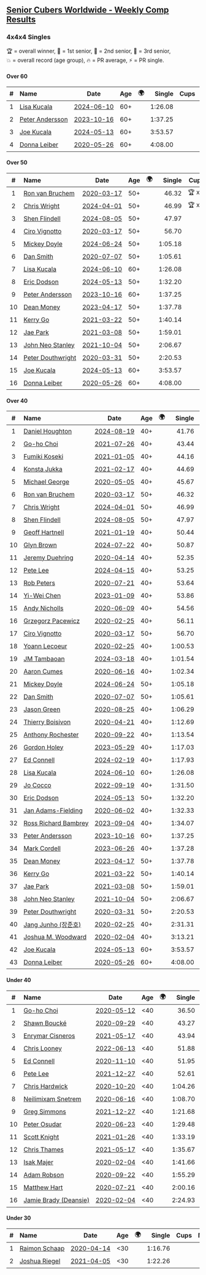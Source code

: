 <style>table {white-space: nowrap;}</style>
<link rel="stylesheet" type="text/css" href="/scw-comp/css/flags.css" />

## [Senior Cubers Worldwide - Weekly Comp Results](/scw-comp/results/)
### 4x4x4 Singles

<span style="white-space: nowrap;">🏆 = overall winner</span>, <span style="white-space: nowrap;">🥇 = 1st senior</span>, <span style="white-space: nowrap;">🥈 = 2nd senior</span>, <span style="white-space: nowrap;">🥉 = 3rd senior</span>, <span style="white-space: nowrap;">💥 = overall record (age group)</span>, <span style="white-space: nowrap;">🔥 = PR average</span>, <span style="white-space: nowrap;">⚡ = PR single</span>.

#### Over 60

| # | Name | Date | Age | 🌍 | Single | Cups | Medals | Achievements | Video |
| :--: | :-- | :--: | :--: | :--: | --: | :--: | :-- | :-- | :-- |
| 1 | [Lisa Kucala](../../persons/lisa_kucala/444.md) | [2024-06-10](../../results/2024-06-10/444.md) | 60+ | <i class="flag flag-US" /> | 1:26.08 |  |  | 💥 x 2, 🔥 x 9, ⚡ x 13 | [Desktop](https://www.facebook.com/events/804039971828225/permalink/812213697677519) / [Mobile](https://m.facebook.com/events/804039971828225?view=permalink&id=812213697677519) |
| 2 | [Peter Andersson](../../persons/peter_andersson/444.md) | [2023-10-16](../../results/2023-10-16/444.md) | 60+ | <i class="flag flag-SE" /> | 1:37.25 |  |  | 💥 x 2, 🔥 x 3, ⚡ x 2 | [Desktop](https://www.facebook.com/events/754076313399498/permalink/759098276230635) / [Mobile](https://m.facebook.com/events/754076313399498?view=permalink&id=759098276230635) |
| 3 | [Joe Kucala](../../persons/joe_kucala/444.md) | [2024-05-13](../../results/2024-05-13/444.md) | 60+ | <i class="flag flag-US" /> | 3:53.57 |  |  | ⚡ x 1 | [Desktop](https://www.facebook.com/events/849366597233542/permalink/856438983192970) / [Mobile](https://m.facebook.com/events/849366597233542?view=permalink&id=856438983192970) |
| 4 | [Donna Leiber](../../persons/donna_leiber/444.md) | [2020-05-26](../../results/2020-05-26/444.md) | 60+ | <i class="flag flag-US" /> | 4:08.00 |  |  | 💥 x 3, ⚡ x 3 | [Desktop](https://www.facebook.com/events/637852836799991/permalink/640053636579911) / [Mobile](https://m.facebook.com/events/637852836799991?view=permalink&id=640053636579911) |

#### Over 50

| # | Name | Date | Age | 🌍 | Single | Cups | Medals | Achievements | Video |
| :--: | :-- | :--: | :--: | :--: | --: | :--: | :-- | :-- | :-- |
| 1 | [Ron van Bruchem](../../persons/ron_van_bruchem/444.md) | [2020-03-17](../../results/2020-03-17/444.md) | 50+ | <i class="flag flag-NL" /> | 46.32 | 🏆 x 1 | 🥇 x 1 | 💥 x 1, 🔥 x 1, ⚡ x 1 | [Desktop](https://www.facebook.com/events/211732526904866/permalink/216281769783275) / [Mobile](https://m.facebook.com/events/211732526904866?view=permalink&id=216281769783275) |
| 2 | [Chris Wright](../../persons/chris_wright/444.md) | [2024-04-01](../../results/2024-04-01/444.md) | 50+ | <i class="flag flag-GB" /> | 46.99 | 🏆 x 3 | 🥇 x 3, 🥈 x 4, 🥉 x 1 | 💥 x 1, 🔥 x 3, ⚡ x 3 | [Desktop](https://www.facebook.com/events/3767623586842150/permalink/3775472949390547) / [Mobile](https://m.facebook.com/events/3767623586842150?view=permalink&id=3775472949390547) |
| 3 | [Shen Flindell](../../persons/shen_flindell/444.md) | [2024-08-05](../../results/2024-08-05/444.md) | 50+ | <i class="flag flag-AU" /> | 47.97 |  | 🥈 x 4, 🥉 x 1 | 🔥 x 3, ⚡ x 3 | [Desktop](https://www.facebook.com/745394767/videos/1059214845541865) / [Mobile](https://m.facebook.com/745394767/videos/1059214845541865) |
| 4 | [Ciro Vignotto](../../persons/ciro_vignotto/444.md) | [2020-03-17](../../results/2020-03-17/444.md) | 50+ | <i class="flag flag-IT" /> | 56.70 |  | 🥇 x 1, 🥈 x 2, 🥉 x 1 | 🔥 x 4, ⚡ x 1 | [Desktop](https://www.facebook.com/events/211732526904866/permalink/212061480205304) / [Mobile](https://m.facebook.com/events/211732526904866?view=permalink&id=212061480205304) |
| 5 | [Mickey Doyle](../../persons/mickey_doyle/444.md) | [2024-06-24](../../results/2024-06-24/444.md) | 50+ | <i class="flag flag-US" /> | 1:05.18 |  | 🥈 x 10, 🥉 x 21 | 🔥 x 18, ⚡ x 14 | [Desktop](https://www.facebook.com/events/500485402410682/permalink/508455744946981) / [Mobile](https://m.facebook.com/events/500485402410682?view=permalink&id=508455744946981) |
| 6 | [Dan Smith](../../persons/dan_smith/444.md) | [2020-07-07](../../results/2020-07-07/444.md) | 50+ | <i class="flag flag-US" /> | 1:05.61 |  | 🥇 x 9, 🥈 x 24, 🥉 x 36 | 💥 x 1, 🔥 x 14, ⚡ x 6 | [Desktop](https://www.facebook.com/events/307625317040136/permalink/311930559942945) / [Mobile](https://m.facebook.com/events/307625317040136?view=permalink&id=311930559942945) |
| 7 | [Lisa Kucala](../../persons/lisa_kucala/444.md) | [2024-06-10](../../results/2024-06-10/444.md) | 60+ | <i class="flag flag-US" /> | 1:26.08 |  |  | 💥 x 2, 🔥 x 9, ⚡ x 13 | [Desktop](https://www.facebook.com/events/804039971828225/permalink/812213697677519) / [Mobile](https://m.facebook.com/events/804039971828225?view=permalink&id=812213697677519) |
| 8 | [Eric Dodson](../../persons/eric_dodson/444.md) | [2024-05-13](../../results/2024-05-13/444.md) | 50+ | <i class="flag flag-US" /> | 1:32.20 |  | 🥉 x 1 | 🔥 x 3, ⚡ x 4 | [Desktop](https://www.facebook.com/events/849366597233542/permalink/851524273684441) / [Mobile](https://m.facebook.com/events/849366597233542?view=permalink&id=851524273684441) |
| 9 | [Peter Andersson](../../persons/peter_andersson/444.md) | [2023-10-16](../../results/2023-10-16/444.md) | 60+ | <i class="flag flag-SE" /> | 1:37.25 |  |  | 💥 x 2, 🔥 x 3, ⚡ x 2 | [Desktop](https://www.facebook.com/events/754076313399498/permalink/759098276230635) / [Mobile](https://m.facebook.com/events/754076313399498?view=permalink&id=759098276230635) |
| 10 | [Dean Money](../../persons/dean_money/444.md) | [2023-04-17](../../results/2023-04-17/444.md) | 50+ | <i class="flag flag-US" /> | 1:37.78 |  |  | 🔥 x 2, ⚡ x 2 | [Desktop](https://www.facebook.com/events/175752445390498/permalink/183435891288820) / [Mobile](https://m.facebook.com/events/175752445390498?view=permalink&id=183435891288820) |
| 11 | [Kerry Go](../../persons/kerry_go/444.md) | [2021-03-22](../../results/2021-03-22/444.md) | 50+ | <i class="flag flag-US" /> | 1:40.14 |  |  | 🔥 x 3, ⚡ x 3 | [Desktop](https://www.facebook.com/events/2537500386546221/permalink/2547130648916528) / [Mobile](https://m.facebook.com/events/2537500386546221?view=permalink&id=2547130648916528) |
| 12 | [Jae Park](../../persons/jae_park/444.md) | [2021-03-08](../../results/2021-03-08/444.md) | 50+ | <i class="flag flag-US" /> | 1:59.01 |  | 🥉 x 1 | 🔥 x 7, ⚡ x 7 | [Desktop](https://www.facebook.com/events/161142189072151/permalink/163735428812827) / [Mobile](https://m.facebook.com/events/161142189072151?view=permalink&id=163735428812827) |
| 13 | [John Neo Stanley](../../persons/john_neo_stanley/444.md) | [2021-10-04](../../results/2021-10-04/444.md) | 50+ | <i class="flag flag-GB" /> | 2:06.67 |  |  | 🔥 x 1, ⚡ x 1 | [Desktop](https://www.facebook.com/events/150603127207792/permalink/154321613502610) / [Mobile](https://m.facebook.com/events/150603127207792?view=permalink&id=154321613502610) |
| 14 | [Peter Douthwright](../../persons/peter_douthwright/444.md) | [2020-03-31](../../results/2020-03-31/444.md) | 50+ | <i class="flag flag-CA" /> | 2:20.53 |  |  | 🔥 x 2, ⚡ x 3 | [Desktop](https://www.facebook.com/events/269276700734640/permalink/273111433684500) / [Mobile](https://m.facebook.com/events/269276700734640?view=permalink&id=273111433684500) |
| 15 | [Joe Kucala](../../persons/joe_kucala/444.md) | [2024-05-13](../../results/2024-05-13/444.md) | 60+ | <i class="flag flag-US" /> | 3:53.57 |  |  | ⚡ x 1 | [Desktop](https://www.facebook.com/events/849366597233542/permalink/856438983192970) / [Mobile](https://m.facebook.com/events/849366597233542?view=permalink&id=856438983192970) |
| 16 | [Donna Leiber](../../persons/donna_leiber/444.md) | [2020-05-26](../../results/2020-05-26/444.md) | 60+ | <i class="flag flag-US" /> | 4:08.00 |  |  | 💥 x 3, ⚡ x 3 | [Desktop](https://www.facebook.com/events/637852836799991/permalink/640053636579911) / [Mobile](https://m.facebook.com/events/637852836799991?view=permalink&id=640053636579911) |

#### Over 40

| # | Name | Date | Age | 🌍 | Single | Cups | Medals | Achievements | Video |
| :--: | :-- | :--: | :--: | :--: | --: | :--: | :-- | :-- | :-- |
| 1 | [Daniel Houghton](../../persons/daniel_houghton/444.md) | [2024-08-19](../../results/2024-08-19/444.md) | 40+ | <i class="flag flag-CH" /> | 41.76 | 🏆 x 44 | 🥇 x 49, 🥈 x 5 | 💥 x 1, 🔥 x 7, ⚡ x 5 | [Desktop](https://www.facebook.com/events/969856414942868/permalink/973123394616170) / [Mobile](https://m.facebook.com/events/969856414942868?view=permalink&id=973123394616170) |
| 2 | [Go-ho Choi](../../persons/go_ho_choi/444.md) | [2021-07-26](../../results/2021-07-26/444.md) | 40+ | <i class="flag flag-KR" /> | 43.44 | 🏆 x 4 | 🥇 x 1 | 💥 x 5, 🔥 x 4, ⚡ x 6 | [Desktop](https://www.facebook.com/events/210838191047415/permalink/220841146713786) / [Mobile](https://m.facebook.com/events/210838191047415?view=permalink&id=220841146713786) |
| 3 | [Fumiki Koseki](../../persons/fumiki_koseki/444.md) | [2021-01-05](../../results/2021-01-05/444.md) | 40+ | <i class="flag flag-JP" /> | 44.16 | 🏆 x 8 | 🥇 x 14, 🥈 x 10 | 💥 x 1, 🔥 x 4, ⚡ x 4 | [Desktop](https://www.facebook.com/events/438895340619582/permalink/442888043553645) / [Mobile](https://m.facebook.com/events/438895340619582?view=permalink&id=442888043553645) |
| 4 | [Konsta Jukka](../../persons/konsta_jukka/444.md) | [2021-02-17](../../results/2021-02-17/444.md) | 40+ | <i class="flag flag-FI" /> | 44.69 | 🏆 x 19 | 🥇 x 26, 🥈 x 8, 🥉 x 2 | 🔥 x 7, ⚡ x 8 | [Desktop](https://www.facebook.com/events/1341827372862028/permalink/1345540705824028) / [Mobile](https://m.facebook.com/events/1341827372862028?view=permalink&id=1345540705824028) |
| 5 | [Michael George](../../persons/michael_george/444.md) | [2020-05-05](../../results/2020-05-05/444.md) | 40+ | <i class="flag flag-GB" /> | 45.67 | 🏆 x 8 | 🥇 x 18, 🥈 x 3 | 💥 x 3, 🔥 x 2, ⚡ x 2 | [Desktop](https://www.facebook.com/events/557526585195168/permalink/559133148367845) / [Mobile](https://m.facebook.com/events/557526585195168?view=permalink&id=559133148367845) |
| 6 | [Ron van Bruchem](../../persons/ron_van_bruchem/444.md) | [2020-03-17](../../results/2020-03-17/444.md) | 50+ | <i class="flag flag-NL" /> | 46.32 | 🏆 x 1 | 🥇 x 1 | 💥 x 1, 🔥 x 1, ⚡ x 1 | [Desktop](https://www.facebook.com/events/211732526904866/permalink/216281769783275) / [Mobile](https://m.facebook.com/events/211732526904866?view=permalink&id=216281769783275) |
| 7 | [Chris Wright](../../persons/chris_wright/444.md) | [2024-04-01](../../results/2024-04-01/444.md) | 50+ | <i class="flag flag-GB" /> | 46.99 | 🏆 x 3 | 🥇 x 3, 🥈 x 4, 🥉 x 1 | 💥 x 1, 🔥 x 3, ⚡ x 3 | [Desktop](https://www.facebook.com/events/3767623586842150/permalink/3775472949390547) / [Mobile](https://m.facebook.com/events/3767623586842150?view=permalink&id=3775472949390547) |
| 8 | [Shen Flindell](../../persons/shen_flindell/444.md) | [2024-08-05](../../results/2024-08-05/444.md) | 50+ | <i class="flag flag-AU" /> | 47.97 |  | 🥈 x 4, 🥉 x 1 | 🔥 x 3, ⚡ x 3 | [Desktop](https://www.facebook.com/745394767/videos/1059214845541865) / [Mobile](https://m.facebook.com/745394767/videos/1059214845541865) |
| 9 | [Geoff Hartnell](../../persons/geoff_hartnell/444.md) | [2021-01-19](../../results/2021-01-19/444.md) | 40+ | <i class="flag flag-GB" /> | 50.44 | 🏆 x 1 | 🥇 x 7, 🥈 x 17, 🥉 x 22 | 🔥 x 8, ⚡ x 8 | [Desktop](https://www.facebook.com/events/801984480354340/permalink/803551883530933) / [Mobile](https://m.facebook.com/events/801984480354340?view=permalink&id=803551883530933) |
| 10 | [Glyn Brown](../../persons/glyn_brown/444.md) | [2024-07-22](../../results/2024-07-22/444.md) | 40+ | <i class="flag flag-GB" /> | 50.87 | 🏆 x 2 | 🥇 x 2, 🥈 x 9, 🥉 x 10 | 🔥 x 9, ⚡ x 8 | [Desktop](https://www.facebook.com/events/785148847162745/permalink/791128823231414) / [Mobile](https://m.facebook.com/events/785148847162745?view=permalink&id=791128823231414) |
| 11 | [Jeremy Duehring](../../persons/jeremy_duehring/444.md) | [2020-04-14](../../results/2020-04-14/444.md) | 40+ | <i class="flag flag-US" /> | 52.35 |  | 🥈 x 2, 🥉 x 7 | 🔥 x 2, ⚡ x 2 | [Desktop](https://www.facebook.com/events/1400953806773430/permalink/1406261962909281) / [Mobile](https://m.facebook.com/events/1400953806773430?view=permalink&id=1406261962909281) |
| 12 | [Pete Lee](../../persons/pete_lee/444.md) | [2024-04-15](../../results/2024-04-15/444.md) | 40+ | <i class="flag flag-GB" /> | 53.25 | 🏆 x 5 | 🥇 x 1, 🥈 x 1, 🥉 x 4 | 🔥 x 12, ⚡ x 12 | [Desktop](https://www.facebook.com/events/824973009507415/permalink/832045538800162) / [Mobile](https://m.facebook.com/events/824973009507415?view=permalink&id=832045538800162) |
| 13 | [Rob Peters](../../persons/rob_peters/444.md) | [2020-07-21](../../results/2020-07-21/444.md) | 40+ | <i class="flag flag-US" /> | 53.64 |  | 🥈 x 4, 🥉 x 1 | 🔥 x 3, ⚡ x 2 | [Desktop](https://www.facebook.com/667027593/videos/10158578065232594) / [Mobile](https://m.facebook.com/667027593/videos/10158578065232594) |
| 14 | [Yi-Wei Chen](../../persons/yi_wei_chen/444.md) | [2023-01-09](../../results/2023-01-09/444.md) | 40+ | <i class="flag flag-TW" /> | 53.86 | 🏆 x 1 | 🥇 x 2, 🥈 x 15, 🥉 x 10 | 🔥 x 12, ⚡ x 7 | [Desktop](https://www.facebook.com/events/1531132474062600/permalink/1538648366644344) / [Mobile](https://m.facebook.com/events/1531132474062600?view=permalink&id=1538648366644344) |
| 15 | [Andy Nicholls](../../persons/andy_nicholls/444.md) | [2020-06-09](../../results/2020-06-09/444.md) | 40+ | <i class="flag flag-GB" /> | 54.56 | 🏆 x 2 | 🥇 x 3, 🥈 x 8, 🥉 x 2 | 🔥 x 5, ⚡ x 4 | [Desktop](https://www.facebook.com/events/1130228284009045/permalink/1131107933921080) / [Mobile](https://m.facebook.com/events/1130228284009045?view=permalink&id=1131107933921080) |
| 16 | [Grzegorz Pacewicz](../../persons/grzegorz_pacewicz/444.md) | [2020-02-25](../../results/2020-02-25/444.md) | 40+ | <i class="flag flag-PL" /> | 56.11 |  | 🥈 x 2 | 🔥 x 2, ⚡ x 1 | |
| 17 | [Ciro Vignotto](../../persons/ciro_vignotto/444.md) | [2020-03-17](../../results/2020-03-17/444.md) | 50+ | <i class="flag flag-IT" /> | 56.70 |  | 🥇 x 1, 🥈 x 2, 🥉 x 1 | 🔥 x 4, ⚡ x 1 | [Desktop](https://www.facebook.com/events/211732526904866/permalink/212061480205304) / [Mobile](https://m.facebook.com/events/211732526904866?view=permalink&id=212061480205304) |
| 18 | [Yoann Lecoeur](../../persons/yoann_lecoeur/444.md) | [2020-02-25](../../results/2020-02-25/444.md) | 40+ | <i class="flag flag-FR" /> | 1:00.53 |  |  | 🔥 x 2, ⚡ x 1 | [Desktop](https://www.facebook.com/events/805797596592397/permalink/808608119644678) / [Mobile](https://m.facebook.com/events/805797596592397?view=permalink&id=808608119644678) |
| 19 | [JM Tambaoan](../../persons/jm_tambaoan/444.md) | [2024-03-18](../../results/2024-03-18/444.md) | 40+ | <i class="flag flag-PH" /> | 1:01.54 | 🏆 x 2 | 🥇 x 3, 🥈 x 10, 🥉 x 5 | 🔥 x 7, ⚡ x 7 | [Desktop](https://www.facebook.com/events/386186517521787/permalink/393997150074057) / [Mobile](https://m.facebook.com/events/386186517521787?view=permalink&id=393997150074057) |
| 20 | [Aaron Cumes](../../persons/aaron_cumes/444.md) | [2020-06-16](../../results/2020-06-16/444.md) | 40+ | <i class="flag flag-GB" /> | 1:02.34 |  | 🥇 x 1, 🥈 x 1, 🥉 x 8 | 🔥 x 10, ⚡ x 6 | [Desktop](https://www.facebook.com/events/256188575607890/permalink/257120222181392) / [Mobile](https://m.facebook.com/events/256188575607890?view=permalink&id=257120222181392) |
| 21 | [Mickey Doyle](../../persons/mickey_doyle/444.md) | [2024-06-24](../../results/2024-06-24/444.md) | 50+ | <i class="flag flag-US" /> | 1:05.18 |  | 🥈 x 10, 🥉 x 21 | 🔥 x 18, ⚡ x 14 | [Desktop](https://www.facebook.com/events/500485402410682/permalink/508455744946981) / [Mobile](https://m.facebook.com/events/500485402410682?view=permalink&id=508455744946981) |
| 22 | [Dan Smith](../../persons/dan_smith/444.md) | [2020-07-07](../../results/2020-07-07/444.md) | 50+ | <i class="flag flag-US" /> | 1:05.61 |  | 🥇 x 9, 🥈 x 24, 🥉 x 36 | 💥 x 1, 🔥 x 14, ⚡ x 6 | [Desktop](https://www.facebook.com/events/307625317040136/permalink/311930559942945) / [Mobile](https://m.facebook.com/events/307625317040136?view=permalink&id=311930559942945) |
| 23 | [Jason Green](../../persons/jason_green/444.md) | [2020-08-25](../../results/2020-08-25/444.md) | 40+ | <i class="flag flag-US" /> | 1:06.29 |  | 🥈 x 1 | 🔥 x 2, ⚡ x 2 | [Desktop](https://www.facebook.com/jasongreenbowler/videos/10163944613835425) / [Mobile](https://m.facebook.com/jasongreenbowler/videos/10163944613835425) |
| 24 | [Thierry Boisivon](../../persons/thierry_boisivon/444.md) | [2020-04-21](../../results/2020-04-21/444.md) | 40+ | <i class="flag flag-FR" /> | 1:12.69 |  |  | 🔥 x 2, ⚡ x 3 | [Desktop](https://www.facebook.com/events/538096063773916/permalink/541927596724096) / [Mobile](https://m.facebook.com/events/538096063773916?view=permalink&id=541927596724096) |
| 25 | [Anthony Rochester](../../persons/anthony_rochester/444.md) | [2020-09-22](../../results/2020-09-22/444.md) | 40+ | <i class="flag flag-AU" /> | 1:13.54 |  | 🥉 x 2 | 🔥 x 2, ⚡ x 3 | [Desktop](https://www.facebook.com/events/342541897161786/permalink/342765207139455) / [Mobile](https://m.facebook.com/events/342541897161786?view=permalink&id=342765207139455) |
| 26 | [Gordon Holey](../../persons/gordon_holey/444.md) | [2023-05-29](../../results/2023-05-29/444.md) | 40+ | <i class="flag flag-US" /> | 1:17.03 |  |  | 🔥 x 2, ⚡ x 3 | [Desktop](https://www.facebook.com/766997877/videos/1486144738588270) / [Mobile](https://m.facebook.com/766997877/videos/1486144738588270) |
| 27 | [Ed Connell](../../persons/ed_connell/444.md) | [2024-02-19](../../results/2024-02-19/444.md) | 40+ | <i class="flag flag-IE" /> | 1:17.93 | 🏆 x 1 |  | 🔥 x 5, ⚡ x 6 | [Desktop](https://www.facebook.com/events/937364477878870/permalink/941436307471687) / [Mobile](https://m.facebook.com/events/937364477878870?view=permalink&id=941436307471687) |
| 28 | [Lisa Kucala](../../persons/lisa_kucala/444.md) | [2024-06-10](../../results/2024-06-10/444.md) | 60+ | <i class="flag flag-US" /> | 1:26.08 |  |  | 💥 x 2, 🔥 x 9, ⚡ x 13 | [Desktop](https://www.facebook.com/events/804039971828225/permalink/812213697677519) / [Mobile](https://m.facebook.com/events/804039971828225?view=permalink&id=812213697677519) |
| 29 | [Jo Cocco](../../persons/jo_cocco/444.md) | [2022-09-19](../../results/2022-09-19/444.md) | 40+ | <i class="flag flag-GB" /> | 1:31.50 |  | 🥉 x 2 | 🔥 x 6, ⚡ x 8 | [Desktop](https://www.facebook.com/JoCocco/videos/663594908496479) / [Mobile](https://m.facebook.com/JoCocco/videos/663594908496479) |
| 30 | [Eric Dodson](../../persons/eric_dodson/444.md) | [2024-05-13](../../results/2024-05-13/444.md) | 50+ | <i class="flag flag-US" /> | 1:32.20 |  | 🥉 x 1 | 🔥 x 3, ⚡ x 4 | [Desktop](https://www.facebook.com/events/849366597233542/permalink/851524273684441) / [Mobile](https://m.facebook.com/events/849366597233542?view=permalink&id=851524273684441) |
| 31 | [Jan Adams-Fielding](../../persons/jan_adams_fielding/444.md) | [2020-06-02](../../results/2020-06-02/444.md) | 40+ | <i class="flag flag-GB" /> | 1:32.33 |  |  | 🔥 x 6, ⚡ x 4 | [Desktop](https://www.facebook.com/events/573401076937046/permalink/578462709764216) / [Mobile](https://m.facebook.com/events/573401076937046?view=permalink&id=578462709764216) |
| 32 | [Ross Richard Bambrey](../../persons/ross_richard_bambrey/444.md) | [2023-09-04](../../results/2023-09-04/444.md) | 40+ | <i class="flag flag-GB" /> | 1:34.07 |  |  | 🔥 x 4, ⚡ x 3 | [Desktop](https://www.facebook.com/536706331/videos/1265964474116803) / [Mobile](https://m.facebook.com/536706331/videos/1265964474116803) |
| 33 | [Peter Andersson](../../persons/peter_andersson/444.md) | [2023-10-16](../../results/2023-10-16/444.md) | 60+ | <i class="flag flag-SE" /> | 1:37.25 |  |  | 💥 x 2, 🔥 x 3, ⚡ x 2 | [Desktop](https://www.facebook.com/events/754076313399498/permalink/759098276230635) / [Mobile](https://m.facebook.com/events/754076313399498?view=permalink&id=759098276230635) |
| 34 | [Mark Cordell](../../persons/mark_cordell/444.md) | [2023-06-26](../../results/2023-06-26/444.md) | 40+ | <i class="flag flag-US" /> | 1:37.28 |  |  | 🔥 x 2, ⚡ x 6 | [Desktop](https://www.facebook.com/events/1935666300144840/permalink/1941775672867236) / [Mobile](https://m.facebook.com/events/1935666300144840?view=permalink&id=1941775672867236) |
| 35 | [Dean Money](../../persons/dean_money/444.md) | [2023-04-17](../../results/2023-04-17/444.md) | 50+ | <i class="flag flag-US" /> | 1:37.78 |  |  | 🔥 x 2, ⚡ x 2 | [Desktop](https://www.facebook.com/events/175752445390498/permalink/183435891288820) / [Mobile](https://m.facebook.com/events/175752445390498?view=permalink&id=183435891288820) |
| 36 | [Kerry Go](../../persons/kerry_go/444.md) | [2021-03-22](../../results/2021-03-22/444.md) | 50+ | <i class="flag flag-US" /> | 1:40.14 |  |  | 🔥 x 3, ⚡ x 3 | [Desktop](https://www.facebook.com/events/2537500386546221/permalink/2547130648916528) / [Mobile](https://m.facebook.com/events/2537500386546221?view=permalink&id=2547130648916528) |
| 37 | [Jae Park](../../persons/jae_park/444.md) | [2021-03-08](../../results/2021-03-08/444.md) | 50+ | <i class="flag flag-US" /> | 1:59.01 |  | 🥉 x 1 | 🔥 x 7, ⚡ x 7 | [Desktop](https://www.facebook.com/events/161142189072151/permalink/163735428812827) / [Mobile](https://m.facebook.com/events/161142189072151?view=permalink&id=163735428812827) |
| 38 | [John Neo Stanley](../../persons/john_neo_stanley/444.md) | [2021-10-04](../../results/2021-10-04/444.md) | 50+ | <i class="flag flag-GB" /> | 2:06.67 |  |  | 🔥 x 1, ⚡ x 1 | [Desktop](https://www.facebook.com/events/150603127207792/permalink/154321613502610) / [Mobile](https://m.facebook.com/events/150603127207792?view=permalink&id=154321613502610) |
| 39 | [Peter Douthwright](../../persons/peter_douthwright/444.md) | [2020-03-31](../../results/2020-03-31/444.md) | 50+ | <i class="flag flag-CA" /> | 2:20.53 |  |  | 🔥 x 2, ⚡ x 3 | [Desktop](https://www.facebook.com/events/269276700734640/permalink/273111433684500) / [Mobile](https://m.facebook.com/events/269276700734640?view=permalink&id=273111433684500) |
| 40 | [Jang Junho (장준호)](../../persons/jang_junho/444.md) | [2020-02-25](../../results/2020-02-25/444.md) | 40+ | <i class="flag flag-KR" /> | 2:31.31 |  |  | 🔥 x 1, ⚡ x 1 | [Desktop](https://www.facebook.com/events/805797596592397/permalink/810015492837274) / [Mobile](https://m.facebook.com/events/805797596592397?view=permalink&id=810015492837274) |
| 41 | [Joshua M. Woodward](../../persons/joshua_m_woodward/444.md) | [2020-02-04](../../results/2020-02-04/444.md) | 40+ | <i class="flag flag-US" /> | 3:13.21 |  |  | 🔥 x 1, ⚡ x 1 | [Desktop](https://www.facebook.com/joshua.m.woodward.9/videos/10157599917355342) / [Mobile](https://m.facebook.com/joshua.m.woodward.9/videos/10157599917355342) |
| 42 | [Joe Kucala](../../persons/joe_kucala/444.md) | [2024-05-13](../../results/2024-05-13/444.md) | 60+ | <i class="flag flag-US" /> | 3:53.57 |  |  | ⚡ x 1 | [Desktop](https://www.facebook.com/events/849366597233542/permalink/856438983192970) / [Mobile](https://m.facebook.com/events/849366597233542?view=permalink&id=856438983192970) |
| 43 | [Donna Leiber](../../persons/donna_leiber/444.md) | [2020-05-26](../../results/2020-05-26/444.md) | 60+ | <i class="flag flag-US" /> | 4:08.00 |  |  | 💥 x 3, ⚡ x 3 | [Desktop](https://www.facebook.com/events/637852836799991/permalink/640053636579911) / [Mobile](https://m.facebook.com/events/637852836799991?view=permalink&id=640053636579911) |

#### Under 40

| # | Name | Date | Age | 🌍 | Single | Cups | Medals | Achievements | Video |
| :--: | :-- | :--: | :--: | :--: | --: | :--: | :-- | :-- | :-- |
| 1 | [Go-ho Choi](../../persons/go_ho_choi/444.md) | [2020-05-12](../../results/2020-05-12/444.md) | <40 | <i class="flag flag-KR" /> | 36.50 | 🏆 x 4 | 🥇 x 1 | 💥 x 5, 🔥 x 4, ⚡ x 6 | [Desktop](https://www.facebook.com/events/276138643524223/permalink/279409959863758) / [Mobile](https://m.facebook.com/events/276138643524223?view=permalink&id=279409959863758) |
| 2 | [Shawn Boucké](../../persons/shawn_boucke/444.md) | [2020-09-29](../../results/2020-09-29/444.md) | <40 | <i class="flag flag-US" /> | 43.27 | 🏆 x 23 |  | 💥 x 2, 🔥 x 3, ⚡ x 7 | [Desktop](https://www.facebook.com/events/427181104911253/permalink/428658824763481) / [Mobile](https://m.facebook.com/events/427181104911253?view=permalink&id=428658824763481) |
| 3 | [Enrymar Cisneros](../../persons/enrymar_cisneros/444.md) | [2021-05-17](../../results/2021-05-17/444.md) | <40 | <i class="flag flag-VE" /> | 43.94 | 🏆 x 15 |  | 🔥 x 4, ⚡ x 4 | [Desktop](https://www.facebook.com/events/373354890741855/permalink/379315243479153) / [Mobile](https://m.facebook.com/events/373354890741855?view=permalink&id=379315243479153) |
| 4 | [Chris Looney](../../persons/chris_looney/444.md) | [2022-06-13](../../results/2022-06-13/444.md) | <40 | <i class="flag flag-US" /> | 51.88 | 🏆 x 2 |  | 🔥 x 7, ⚡ x 5 | [Desktop](https://www.facebook.com/chris.looney/videos/336059225367789) / [Mobile](https://m.facebook.com/chris.looney/videos/336059225367789) |
| 5 | [Ed Connell](../../persons/ed_connell/444.md) | [2020-11-10](../../results/2020-11-10/444.md) | <40 | <i class="flag flag-IE" /> | 51.95 | 🏆 x 1 |  | 🔥 x 5, ⚡ x 6 | [Desktop](https://www.facebook.com/events/2956286364603224/permalink/2961347510763776) / [Mobile](https://m.facebook.com/events/2956286364603224?view=permalink&id=2961347510763776) |
| 6 | [Pete Lee](../../persons/pete_lee/444.md) | [2021-12-27](../../results/2021-12-27/444.md) | <40 | <i class="flag flag-GB" /> | 52.61 | 🏆 x 5 | 🥇 x 1, 🥈 x 1, 🥉 x 4 | 🔥 x 12, ⚡ x 12 | [Desktop](https://www.facebook.com/events/364077578855426/permalink/372172898045894) / [Mobile](https://m.facebook.com/events/364077578855426?view=permalink&id=372172898045894) |
| 7 | [Chris Hardwick](../../persons/chris_hardwick/444.md) | [2020-10-20](../../results/2020-10-20/444.md) | <40 | <i class="flag flag-US" /> | 1:04.26 |  |  | 🔥 x 2, ⚡ x 2 | [Desktop](https://www.facebook.com/events/758279974902955/permalink/760867857977500) / [Mobile](https://m.facebook.com/events/758279974902955?view=permalink&id=760867857977500) |
| 8 | [Neilimixam Snetrem](../../persons/neilimixam_snetrem/444.md) | [2020-06-16](../../results/2020-06-16/444.md) | <40 | <i class="flag flag-BE" /> | 1:08.70 |  |  | 🔥 x 1, ⚡ x 1 | [Desktop](https://www.facebook.com/events/256188575607890/permalink/257142405512507) / [Mobile](https://m.facebook.com/events/256188575607890?view=permalink&id=257142405512507) |
| 9 | [Greg Simmons](../../persons/greg_simmons/444.md) | [2021-12-27](../../results/2021-12-27/444.md) | <40 | <i class="flag flag-GB" /> | 1:21.68 |  |  | 🔥 x 1, ⚡ x 1 | [Desktop](https://www.facebook.com/events/364077578855426/permalink/369444951652022) / [Mobile](https://m.facebook.com/events/364077578855426?view=permalink&id=369444951652022) |
| 10 | [Peter Osudar](../../persons/peter_osudar/444.md) | [2020-06-23](../../results/2020-06-23/444.md) | <40 | <i class="flag flag-CA" /> | 1:29.48 |  |  | 🔥 x 1, ⚡ x 1 | [Desktop](https://www.facebook.com/events/268636114456043/permalink/273323990653922) / [Mobile](https://m.facebook.com/events/268636114456043?view=permalink&id=273323990653922) |
| 11 | [Scott Knight](../../persons/scott_knight/444.md) | [2021-01-26](../../results/2021-01-26/444.md) | <40 | <i class="flag flag-GB" /> | 1:33.19 |  |  | 🔥 x 2, ⚡ x 2 | [Desktop](https://www.facebook.com/events/801984480354340/permalink/806662889886499) / [Mobile](https://m.facebook.com/events/801984480354340?view=permalink&id=806662889886499) |
| 12 | [Chris Thames](../../persons/chris_thames/444.md) | [2021-05-17](../../results/2021-05-17/444.md) | <40 | <i class="flag flag-US" /> | 1:35.67 |  |  | 🔥 x 8, ⚡ x 9 | [Desktop](https://www.facebook.com/events/373354890741855/permalink/377126800364664) / [Mobile](https://m.facebook.com/events/373354890741855?view=permalink&id=377126800364664) |
| 13 | [Isak Majer](../../persons/isak_majer/444.md) | [2020-02-04](../../results/2020-02-04/444.md) | <40 | <i class="flag flag-NL" /> | 1:41.66 |  |  | 🔥 x 1, ⚡ x 1 | [Desktop](https://www.facebook.com/groups/1604105099735401/permalink/2139081646237741) / [Mobile](https://m.facebook.com/groups/1604105099735401?view=permalink&id=2139081646237741) |
| 14 | [Adam Robson](../../persons/adam_robson/444.md) | [2020-09-22](../../results/2020-09-22/444.md) | <40 | <i class="flag flag-GB" /> | 1:55.29 |  |  | 🔥 x 1, ⚡ x 2 | [Desktop](https://www.facebook.com/100005428097972/videos/1476618139195775) / [Mobile](https://m.facebook.com/100005428097972/videos/1476618139195775) |
| 15 | [Matthew Hart](../../persons/matthew_hart/444.md) | [2020-07-21](../../results/2020-07-21/444.md) | <40 | <i class="flag flag-GB" /> | 2:00.16 |  |  | 🔥 x 1, ⚡ x 1 | [Desktop](https://www.facebook.com/events/1842039515939197/permalink/1845087875634361) / [Mobile](https://m.facebook.com/events/1842039515939197?view=permalink&id=1845087875634361) |
| 16 | [Jamie Brady (Deansie)](../../persons/jamie_brady/444.md) | [2020-02-04](../../results/2020-02-04/444.md) | <40 | <i class="flag flag-GB" /> | 2:24.93 |  |  | 🔥 x 1, ⚡ x 1 | [Desktop](https://www.facebook.com/groups/1604105099735401/permalink/2139163042896268) / [Mobile](https://m.facebook.com/groups/1604105099735401?view=permalink&id=2139163042896268) |

#### Under 30

| # | Name | Date | Age | 🌍 | Single | Cups | Medals | Achievements | Video |
| :--: | :-- | :--: | :--: | :--: | --: | :--: | :-- | :-- | :-- |
| 1 | [Raimon Schaap](../../persons/raimon_schaap/444.md) | [2020-04-14](../../results/2020-04-14/444.md) | <30 | <i class="flag flag-NL" /> | 1:16.76 |  |  | 🔥 x 3, ⚡ x 2 | [Desktop](https://www.facebook.com/events/1400953806773430/permalink/1405207589681385) / [Mobile](https://m.facebook.com/events/1400953806773430?view=permalink&id=1405207589681385) |
| 2 | [Joshua Riegel](../../persons/joshua_riegel/444.md) | [2021-04-05](../../results/2021-04-05/444.md) | <30 | <i class="flag flag-US" /> | 1:22.26 |  |  | 🔥 x 4, ⚡ x 4 | [Desktop](https://www.facebook.com/events/2619499895016321/permalink/2625677854398525) / [Mobile](https://m.facebook.com/events/2619499895016321?view=permalink&id=2625677854398525) |


<!-- Global site tag (gtag.js) - Google Analytics -->
<script async src="https://www.googletagmanager.com/gtag/js?id=UA-86348435-3"></script>
<script>window.dataLayer = window.dataLayer || []; function gtag() {dataLayer.push(arguments);} gtag('js', new Date()); gtag('config', 'UA-86348435-3');</script>
